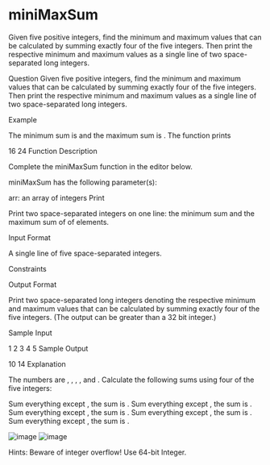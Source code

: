 # miniMaxSum
Given five positive integers, find the minimum and maximum values that can be calculated by summing exactly four of the five integers. Then print the respective minimum and maximum values as a single line of two space-separated long integers.



Question
Given five positive integers, find the minimum and maximum values that can be calculated by summing exactly four of the five integers. Then print the respective minimum and maximum values as a single line of two space-separated long integers.

Example

The minimum sum is  and the maximum sum is . The function prints

16 24
Function Description

Complete the miniMaxSum function in the editor below.

miniMaxSum has the following parameter(s):

arr: an array of  integers
Print

Print two space-separated integers on one line: the minimum sum and the maximum sum of  of  elements.

Input Format

A single line of five space-separated integers.

Constraints


Output Format

Print two space-separated long integers denoting the respective minimum and maximum values that can be calculated by summing exactly four of the five integers. (The output can be greater than a 32 bit integer.)

Sample Input

1 2 3 4 5
Sample Output

10 14
Explanation

The numbers are , , , , and . Calculate the following sums using four of the five integers:

Sum everything except , the sum is .
Sum everything except , the sum is .
Sum everything except , the sum is .
Sum everything except , the sum is .
Sum everything except , the sum is .


![image](https://user-images.githubusercontent.com/43896389/214696733-53591530-b67f-48ce-a624-862a8d31491d.png)
![image](https://user-images.githubusercontent.com/43896389/214696855-a828b30a-0c65-49a6-8660-86d4911d1976.png)

Hints: Beware of integer overflow! Use 64-bit Integer.
